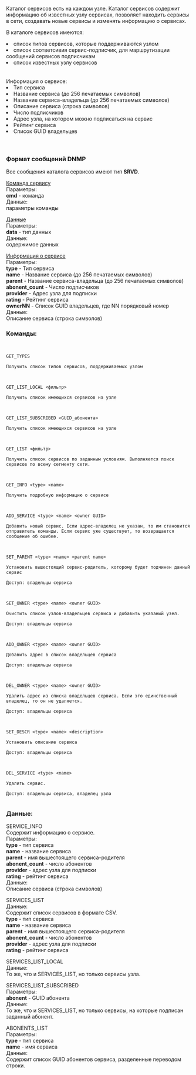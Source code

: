 <p>Каталог сервисов есть на каждом узле. Каталог сервисов содержит информацию об известных узлу сервисах, позволяет находить сервисы в сети, создавать новые сервисы и изменять информацию о сервисах.</p>

В каталоге сервисов имеются:<br>
<li>список типов сервисов, которые поддерживаются узлом<br>
<li>список соответсивия сервис-подписчик, для маршрутизации сообщений сервисов подписчикам<br>
<li>список известных узлу сервисов<br>
<br>
<br>
Информация о сервисе:<br>
<li>Тип сервиса<br>
<li>Название сервиса (до 256 печатаемых символов)<br>
<li>Название сервиса-владельца (до 256 печатаемых символов)<br>
<li>Описание сервиса (строка символов)<br>
<li>Число подписчиков<br>
<li>Адрес узла, на котором можно подписаться на сервис<br>
<li>Рейтинг сервиса<br>
<li>Список GUID владельцев<br>
<br>
<br>
<h3>Формат сообщений DNMP</h3>

<p>Все сообщения каталога сервисов имеют тип <b>SRVD</b>.</p>

<u>Команда сервису</u><br>
Параметры:<br>
<b>cmd</b> - команда<br>
Данные:<br>
параметры команды<br>

<u>Данные</u><br>
Параметры:<br>
<b>data</b> - тип данных<br>
Данные:<br>
содержимое данных<br>

<u>Информация о сервисе</u><br>
Параметры:<br>
<b>type</b> - Тип сервиса<br>
<b>name</b> - Название сервиса (до 256 печатаемых символов)<br>
<b>parent</b> - Название сервиса-владельца (до 256 печатаемых символов)<br>
<b>abonent_count</b> - Число подписчиков<br>
<b>provider</b> - Адрес узла для подписки<br>
<b>rating</b> - Рейтинг сервиса<br>
<b>ownerNN</b> - Список GUID владельцев, где NN порядковый номер<br>
Данные:<br>
Описание сервиса (строка символов)<br>

<h3>Команды:</h3>

<pre><code><br>
GET_TYPES<br>
Получить список типов сервисов, поддерживаемых узлом<br>
<br>
GET_LIST_LOCAL &lt;фильтр&gt;<br>
Получить список имеющихся сервисов на узле<br>
<br>
GET_LIST_SUBSCRIBED &lt;GUID_абонента&gt;<br>
Получить список имеющихся сервисов на узле<br>
<br>
GET_LIST &lt;фильтр&gt;<br>
Получить список сервисов по заданным условиям. Выполняется поиск сервисов по всему сегменту сети.<br>
<br>
GET_INFO &lt;type&gt; &lt;name&gt;<br>
Получить подробную информацию о сервисе<br>
<br>
ADD_SERVICE &lt;type&gt; &lt;name&gt; &lt;owner GUID&gt;<br>
Добавить новый сервис. Если адрес-владелец не указан, то им становится отправитель команды. Если сервис уже существует, то возвращается сообщение об ошибке.<br>
<br>
SET_PARENT &lt;type&gt; &lt;name&gt; &lt;parent name&gt;<br>
Установить вышестоящий сервис-родитель, которому будет подчинен данный сервис<br>
Доступ: владельцы сервиса<br>
<br>
SET_OWNER &lt;type&gt; &lt;name&gt; &lt;owner GUID&gt;<br>
Очистить список узлов-владельцев сервиса и добавить указаный узел.<br>
Доступ: владельцы сервиса<br>
<br>
ADD_OWNER &lt;type&gt; &lt;name&gt; &lt;owner GUID&gt;<br>
Добавить адрес в список владельцев сервиса<br>
Доступ: владельцы сервиса<br>
<br>
DEL_OWNER &lt;type&gt; &lt;name&gt; &lt;owner GUID&gt;<br>
Удалить адрес из списка владельцев сервиса. Если это единственный владелец, то он не удаляется.<br>
Доступ: владельцы сервиса<br>
<br>
SET_DESCR &lt;type&gt; &lt;name&gt; &lt;description&gt;<br>
Установить описание сервиса<br>
Доступ: владельцы сервиса<br>
<br>
DEL_SERVICE &lt;type&gt; &lt;name&gt;<br>
Удалить сервис.<br>
Доступ: владельцы сервиса, владелец узла<br>
</code></pre>

<h3>Данные:</h3>

SERVICE_INFO<br>
Содержит информацию о сервисе.<br>
Параметры:<br>
<b>type</b> - тип сервиса<br>
<b>name</b> - название сервиса<br>
<b>parent</b> - имя вышестоящего сервиса-родителя<br>
<b>abonent_count</b> - число абонентов<br>
<b>provider</b> - адрес узла для подписки<br>
<b>rating</b> - рейтинг сервиса<br>
Данные:<br>
Описание сервиса (строка символов)<br>

SERVICES_LIST<br>
Данные:<br>
Содержит список сервисов в формате CSV.<br>
<b>type</b> - тип сервиса<br>
<b>name</b> - название сервиса<br>
<b>parent</b> - имя вышестоящего сервиса-родителя<br>
<b>abonent_count</b> - число абонентов<br>
<b>provider</b> - адрес узла для подписки<br>
<b>rating</b> - рейтинг сервиса<br>

SERVICES_LIST_LOCAL<br>
Данные:<br>
То же, что и SERVICES_LIST, но только сервисы узла.<br>

SERVICES_LIST_SUBSCRIBED<br>
Параметры:<br>
<b>abonent</b> - GUID абонента<br>
Данные:<br>
То же, что и SERVICES_LIST, но только сервисы, на которые подписан заданный абонент.<br>

ABONENTS_LIST<br>
Параметры:<br>
<b>type</b> - тип сервиса<br>
<b>name</b> - имя сервиса<br>
Данные:<br>
Содержит список GUID абонентов сервиса, разделенные переводом строки.<br>